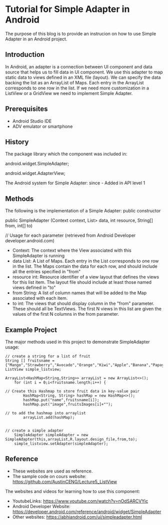 # Tutorial for Simple Adapter in Android

The purpose of this blog is to provide an instrucion on how to use Simple Adapter in an Android project. 

## Introduction

In Android, an adapter is a connection between UI component and data source that helps us to fill data in UI component. We use this adapter to map static data to views defined in an XML file (layout). We can specify the data backing the list as an ArrayList of Maps. Each entry in the ArrayList corresponds to one row in the list. If we need more customization in a ListView or a GridView we need to implement Simple Adapter.

## Prerequisites

- Android Studio IDE
- ADV emulator or smartphone

## History

The package library which the component was included in:

android.widget.SimpleAdapter;

android.widget.AdapterView;

The Android system for Simple Adapter: since - Added in API level 1

## Methods

The following is the implementation of a Simple Adapter: public constructor

public SimpleAdapter (Context context, List<? extends Map<String, ?>> data, int resource, String[] from, int[] to)

// Usage for each parameter (retrieved from Android Developer developer.android.com)

- Context: The context where the View associated with this SimpleAdapter is running
- data List: A List of Maps. Each entry in the List corresponds to one row in the list. The Maps contain the data for each row, and should include all the entries specified in "from"
- resource	int: Resource identifier of a view layout that defines the views for this list item. The layout file should include at least those named views defined in "to"
- from	String: A list of column names that will be added to the Map associated with each item.
- to	int: The views that should display column in the "from" parameter. These should all be TextViews. The first N views in this list are given the values of the first N columns in the from parameter.

## Example Project

The major methods used in this project to demonstrate SimpleAdapter usage:

    // create a string for a list of fruit
    String [] fruitsname = {"Mango","Strawberry","Avocado","Orange","Kiwi","Apple","Banana","Papaya"};
    ListView simple_listview;

    ArrayList<HashMap<String,String>> arrayList = new ArrayList<>();
        for (int i = 0;i<fruitsname.length;i++) {

    // Create this Hashmap to store fruit data in key-value pair
            HashMap<String, String> hashMap = new HashMap<>();
            hashMap.put("name",fruitsname[i]);
            hashMap.put("image",fruitsImages[i]+"");

    // to add the hashmap into arraylist
            arrayList.add(hashMap);
            
            
    // create a simple adapter
        SimpleAdapter simpleAdapter = new SimpleAdapter(this,arrayList,R.layout.design_file,from,to);
        simple_listview.setAdapter(simpleAdapter);
        
        
## Reference
- These websites are used as reference.
- The sample code on cours website: https://github.com/AustinCENG/Lecture5_ListView

The websites and videos for learning how to use this component:
- YoutubeLinks: https://www.youtube.com/watch?v=nOdSARCVYic
- Android Developer Website: https://developer.android.com/reference/android/widget/SimpleAdapter
- Other websites: https://abhiandroid.com/ui/simpleadapter.html

